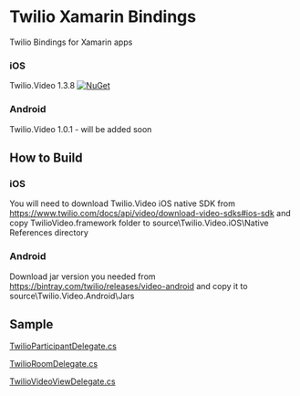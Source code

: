 # Twilio Xamarin Bindings

Twilio Bindings for Xamarin apps

### iOS
Twilio.Video 1.3.8 [![NuGet][video-nuget-img]][video-nuget-link]
### Android
Twilio.Video 1.0.1 - will be added soon

## How to Build

### iOS
You will need to download Twilio.Video iOS native SDK from https://www.twilio.com/docs/api/video/download-video-sdks#ios-sdk and copy TwilioVideo.framework folder to source\Twilio.Video.iOS\Native References directory

### Android
Download jar version you needed from https://bintray.com/twilio/releases/video-android and copy it to source\Twilio.Video.Android\Jars

[video-nuget-img]: https://img.shields.io/badge/nuget-1.3.8-blue.svg
[video-nuget-link]: https://www.nuget.org/packages/Twilio.Video.XamarinBinding

## Sample

[TwilioParticipantDelegate.cs](sample/Twilio.Video.Sample.iOS/TwilioParticipantDelegate.cs)

[TwilioRoomDelegate.cs](sample/Twilio.Video.Sample.iOS/TwilioRoomDelegate.cs)

[TwilioVideoViewDelegate.cs](sample/Twilio.Video.Sample.iOS/TwilioVideoViewDelegate.cs)

